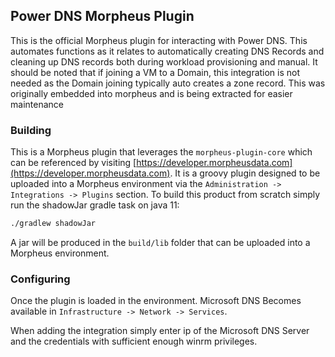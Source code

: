## Power DNS Morpheus Plugin

This is the official Morpheus plugin for interacting with Power DNS. This automates functions as it relates to automatically creating DNS Records and cleaning up DNS records both during workload provisioning and manual. It should be noted that if joining a VM to a Domain, this integration is not needed as the Domain joining typically auto creates a zone record. This was originally embedded into morpheus and is being extracted for easier maintenance

### Building

This is a Morpheus plugin that leverages the `morpheus-plugin-core` which can be referenced by visiting [https://developer.morpheusdata.com](https://developer.morpheusdata.com). It is a groovy plugin designed to be uploaded into a Morpheus environment via the `Administration -> Integrations -> Plugins` section. To build this product from scratch simply run the shadowJar gradle task on java 11:

```bash
./gradlew shadowJar
```

A jar will be produced in the `build/lib` folder that can be uploaded into a Morpheus environment.

### Configuring

Once the plugin is loaded in the environment. Microsoft DNS Becomes available in `Infrastructure -> Network -> Services`.

When adding the integration simply enter ip of the Microsoft DNS Server and the credentials with sufficient enough winrm privileges.


